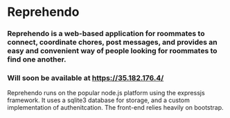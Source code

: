 # Reprehendo

### Reprehendo is a web-based application for roommates to connect, coordinate chores, post messages, and provides an easy and convenient way of people looking for roommates to find one another.

### Will soon be available at https://35.182.176.4/ 

Reprehendo runs on the popular node.js platform using the expressjs framework. It uses a sqlite3 database for storage, and a custom implementation of authenitcation. The front-end relies heavily on bootstrap.
